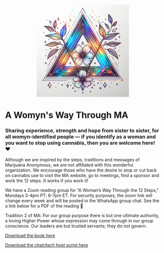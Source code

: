 <p align="center">
  <img src="./recovery_triangle.jpeg" alt="Recovery Triangle" width="300">
</p>

# A Womyn's Way Through MA


### Sharing experience, strength and hope from sister to sister, for all womyn-identified people — if you identify as a woman and you want to stop using cannabis, then you are welcome here! ❤️

Although we are inspired by the steps, traditions and messages of Marijuana Anonymous, we are not affiliated with this wonderful organization. We encourage those who have the desire to stop or cut back on cannabis use to visit the MA website, go to meetings, find a sponsor and work the 12 steps. It works if you work it!  

We have a Zoom reading group for “A Woman’s Way Through the 12 Steps,” Mondays 3-4pm PT; 6-7pm ET. For security purposes, the zoom link will change every week and will be posted in the WhatsApp group chat. See the a link below for a PDF of the reading 🙏

Tradition 2 of MA: For our group purpose there is but one ultimate authority, a loving Higher Power whose expression may come through in our group conscience. Our leaders are but trusted servants; they do not govern.


[Download the book here](./a-womans-way-through-the-twelve-steps.pdf)

[Download the chair/tech host script here](./chair-script.pdf)


